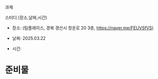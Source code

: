 과제 

스터디 (장소,날짜,시간)

- 장소: (팀플레이스, 경북 경산시 청운로 20 3층, https://naver.me/FEUVSfVS)

- 날짜: 2025.03.22

- 시간: 

# 준비물

